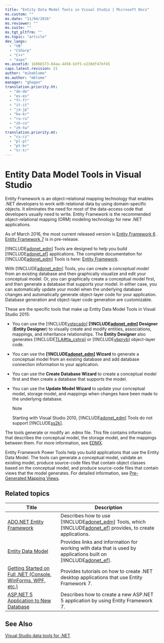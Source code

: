 ```yaml
---
title: "Entity Data Model Tools in Visual Studio | Microsoft Docs"
ms.custom: ""
ms.date: "11/04/2016"
ms.reviewer: ""
ms.suite: ""
ms.tgt_pltfrm: ""
ms.topic: "article"
dev_langs: 
  - "VB"
  - "CSharp"
  - "C++"
  - "aspx"
ms.assetid: 1b06b573-84aa-4458-b3f5-e238df47bf45
caps.latest.revision: 21
author: "mikeblome"
ms.author: "mblome"
manager: "ghogen"
translation.priority.ht: 
  - "de-de"
  - "es-es"
  - "fr-fr"
  - "it-it"
  - "ja-jp"
  - "ko-kr"
  - "ru-ru"
  - "zh-cn"
  - "zh-tw"
translation.priority.mt: 
  - "cs-cz"
  - "pl-pl"
  - "pt-br"
  - "tr-tr"
---
```

# Entity Data Model Tools in Visual Studio
Entity Framework is an object-relational mapping technology that enables .NET developers to work with relational data by using domain-specific objects. It eliminates the need for most of the data-access code that developers usually need to write. Entity Framework is the recommended object-relational mapping (ORM) modeling technology for new .NET applications.  
  
 As of March 2016, the most current released version is [Entity Framework 6](https://msdn.microsoft.com/en-us/data/ef) . [Entity Framework 7](https://docs.efproject.net/en/latest/) is in pre-release.  
  
 [!INCLUDE[adonet_edm](../data-tools/includes/adonet_edm_md.md)] Tools are designed to help you build [!INCLUDE[adonet_ef](../data-tools/includes/adonet_ef_md.md)] applications. The complete documentation for [!INCLUDE[adonet_edm](../data-tools/includes/adonet_edm_md.md)] Tools is here: [Entity Framework](https://msdn.microsoft.com/en-us/data/jj590134).  
  
 With [!INCLUDE[adonet_edm](../data-tools/includes/adonet_edm_md.md)] Tools, you can create a *conceptual model* from an existing database and then graphically visualize and edit your conceptual model. Or, you can graphically create a conceptual model first, and then generate a database that supports your model. In either case, you can automatically update your model when the underlying database changes and automatically generate object-layer code for your application. Database generation and object-layer code generation are customizable.  
  
 These are the specific tools that make up Entity Data Model Tools in Visual Studio 2015:  
  
-   You can use the [!INCLUDE[vstecado](../data-tools/includes/vstecado_md.md)] **[!INCLUDE[adonet_edm](../data-tools/includes/adonet_edm_md.md)] Designer** (**Entity Designer**) to visually create and modify entities, associations, mappings, and inheritance relationships. The **Entity Designer** also generates [!INCLUDE[TLA#tla_cshrp](../data-tools/includes/tlasharptla_cshrp_md.md)] or [!INCLUDE[vbprvb](../code-quality/includes/vbprvb_md.md)] object-layer code.  
  
-   You can use the **[!INCLUDE[adonet_edm](../data-tools/includes/adonet_edm_md.md)] Wizard** to generate a conceptual model from an existing database and add database connection information to your application.  
  
-   You can use the **Create Database Wizard** to create a conceptual model first and then create a database that supports the model.  
  
-   You can use the **Update Model Wizard** to update your conceptual model, storage model, and mappings when changes have been made to the underlying database.  
  
    > [!NOTE]
    >  Starting with Visual Studio 2010, [!INCLUDE[adonet_edm](../data-tools/includes/adonet_edm_md.md)] Tools do not support [!INCLUDE[ss2k](../data-tools/includes/ss2k_md.md)].  
  
 The tools generate or modify an .edmx file. This file contains information that describes the conceptual model, the storage model, and the mappings between them. For more information, see  [EDMX](https://msdn.microsoft.com/en-us/data/jj650889.aspx).  
  
 Entity Framework Power Tools help you build applications that use the Entity Data Model. The tools can generate a conceptual model, validate an existing model, produce source-code files that contain object classes based on the conceptual model, and produce source-code files that contain views that the model generates. For detailed information, see [Pre-Generated Mapping Views](https://msdn.microsoft.com/en-us/data/dn469601.aspx).  
  
## Related topics  
  
|Title|Description|  
|-----------|-----------------|  
|[ADO.NET Entity Framework](../Topic/ADO.NET%20Entity%20Framework.md)|Describes how to use [!INCLUDE[adonet_edm](../data-tools/includes/adonet_edm_md.md)] Tools, which [!INCLUDE[adonet_ef](../data-tools/includes/adonet_ef_md.md)] provides, to create applications.|  
|[Entity Data Model](../Topic/Entity%20Data%20Model.md)|Provides links and information for working with data that is used by applications built on [!INCLUDE[adonet_ef](../data-tools/includes/adonet_ef_md.md)].|  
|[Getting Started on Full .NET (Console, WinForms, WPF, etc.)](https://docs.efproject.net/en/latest/platforms/full-dotnet/getting-started.html)|Provides tutorials on how to create .NET desktop applications that use Entity Framework 7.|  
|[ASP.NET 5 Application to New Database](https://docs.efproject.net/en/latest/platforms/aspnetcore/new-db.html)|Describes how to create a new ASP.NET 5 application by using Entity Framework 7.|  
  
## See Also  
 [Visual Studio data tools for .NET](../data-tools/visual-studio-data-tools-for-dotnet.md)